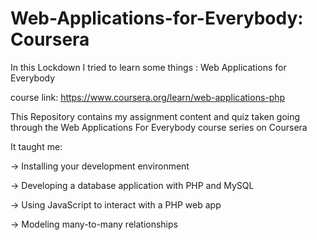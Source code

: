# Web-Applications-for-Everybody: Coursera
In this Lockdown I tried to learn some things : 
Web Applications for Everybody

course link: https://www.coursera.org/learn/web-applications-php

This Repository contains my assignment content and quiz taken going through the Web Applications For Everybody course series on Coursera

It taught me:

-> Installing your development environment

-> Developing a database application with PHP and MySQL

-> Using JavaScript to interact with a PHP web app

-> Modeling many-to-many relationships 
